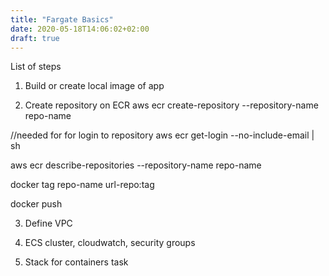 ```yaml
---
title: "Fargate Basics"
date: 2020-05-18T14:06:02+02:00
draft: true
---
```



List of steps

1. Build or create local image of app

2. Create repository on ECR
aws ecr create-repository --repository-name repo-name

//needed for for login to repository
aws ecr get-login --no-include-email | sh

aws ecr describe-repositories --repository-name repo-name

docker tag repo-name url-repo:tag

docker push

3. Define VPC

4. ECS cluster, cloudwatch, security groups

5. Stack for containers task
  
